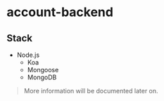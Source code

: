 # account-backend

## Stack
- Node.js
  - Koa
  - Mongoose
  - MongoDB

> More information will be documented later on.